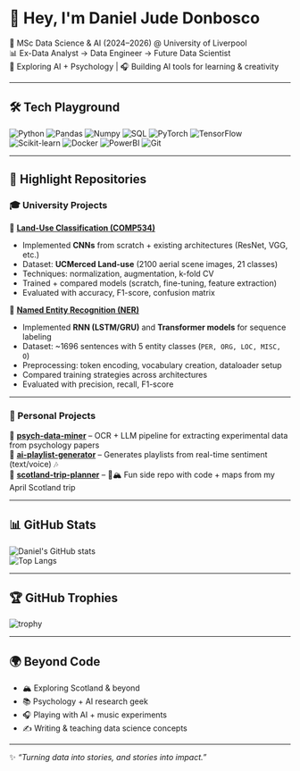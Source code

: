 <!-- Daniel Jude Donbosco | GitHub Profile -->

# 👋 Hey, I'm Daniel Jude Donbosco  

🚀 MSc Data Science & AI (2024–2026) @ University of Liverpool  
📊 Ex-Data Analyst → Data Engineer → Future Data Scientist  
🔬 Exploring AI + Psychology | 🎧 Building AI tools for learning & creativity  

---

## 🛠️ Tech Playground  
![Python](https://img.shields.io/badge/Python-3776AB?logo=python&logoColor=white)
![Pandas](https://img.shields.io/badge/Pandas-150458?logo=pandas&logoColor=white)
![Numpy](https://img.shields.io/badge/Numpy-013243?logo=numpy&logoColor=white)
![SQL](https://img.shields.io/badge/SQL-336791?logo=postgresql&logoColor=white)
![PyTorch](https://img.shields.io/badge/PyTorch-EE4C2C?logo=pytorch&logoColor=white)
![TensorFlow](https://img.shields.io/badge/TensorFlow-FF6F00?logo=tensorflow&logoColor=white)
![Scikit-learn](https://img.shields.io/badge/ScikitLearn-F7931E?logo=scikit-learn&logoColor=white)
![Docker](https://img.shields.io/badge/Docker-2496ED?logo=docker&logoColor=white)
![PowerBI](https://img.shields.io/badge/PowerBI-F2C811?logo=powerbi&logoColor=black)
![Git](https://img.shields.io/badge/Git-F05032?logo=git&logoColor=white)

---

## 📌 Highlight Repositories  

### 🎓 University Projects  
🔹 [**Land-Use Classification (COMP534)**](#)  
- Implemented **CNNs** from scratch + existing architectures (ResNet, VGG, etc.)  
- Dataset: **UCMerced Land-use** (2100 aerial scene images, 21 classes)  
- Techniques: normalization, augmentation, k-fold CV  
- Trained + compared models (scratch, fine-tuning, feature extraction)  
- Evaluated with accuracy, F1-score, confusion matrix  

🔹 [**Named Entity Recognition (NER)**](#)  
- Implemented **RNN (LSTM/GRU)** and **Transformer models** for sequence labeling  
- Dataset: ~1696 sentences with 5 entity classes (`PER, ORG, LOC, MISC, O`)  
- Preprocessing: token encoding, vocabulary creation, dataloader setup  
- Compared training strategies across architectures  
- Evaluated with precision, recall, F1-score  

---

### 🚀 Personal Projects  
🔹 [**psych-data-miner**](#) – OCR + LLM pipeline for extracting experimental data from psychology papers  
🔹 [**ai-playlist-generator**](#) – Generates playlists from real-time sentiment (text/voice) 🎶  
🔹 [**scotland-trip-planner**](#) – 🚗🏔️ Fun side repo with code + maps from my April Scotland trip  

---

## 📊 GitHub Stats  
![Daniel's GitHub stats](https://github-readme-stats.vercel.app/api?username=YOUR_USERNAME&show_icons=true&theme=tokyonight)  
![Top Langs](https://github-readme-stats.vercel.app/api/top-langs/?username=YOUR_USERNAME&layout=compact&theme=tokyonight)  

---

## 🏆 GitHub Trophies  
![trophy](https://github-profile-trophy.vercel.app/?username=YOUR_USERNAME&theme=onedark&row=1&column=6)

---

## 🌍 Beyond Code  
- 🏔 Exploring Scotland & beyond  
- 📚 Psychology + AI research geek  
- 🎧 Playing with AI + music experiments  
- ✍️ Writing & teaching data science concepts  

---

✨ *“Turning data into stories, and stories into impact.”*  
